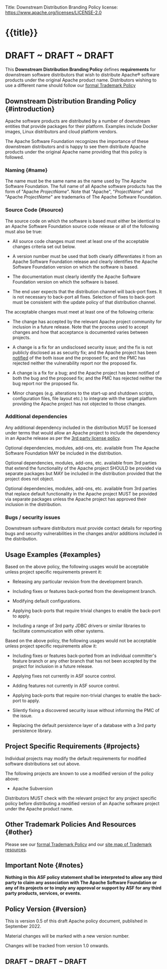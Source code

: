 Title:     Downstream Distribution Branding Policy
license: https://www.apache.org/licenses/LICENSE-2.0

# {{title}}

# DRAFT ~ DRAFT ~ DRAFT

This **Downstream Distribution Branding Policy** defines **requirements** for
downstream software distributors that wish to distribute Apache&reg; software
products under the original Apache product name. Distributors wishing to use a
different name should follow our
[formal Trademark Policy](/foundation/marks/)

## Downstream Distribution Branding Policy  {#introduction}

Apache software products are distributed by a number of downstream entities that
provide packages for their platform. Examples include Docker images, Linux
distributors and cloud platform vendors.

The Apache Software Foundation recognizes the importance of these downstream
distributors and is happy to see them distribute Apache products under the
original Apache name providing that this policy is followed.


### Naming  {#name}

The name must be the same name as the name used by The Apache Software Foundation. The full
name of all Apache software products has the form of "Apache *ProjectName*". Note that "Apache",
"*ProjectName*" and "Apache *ProjectName*" are trademarks of The Apache Software Foundation.


### Source Code  {#source}

The source code on which the software is based must either be identical to an
Apache Software Foundation source code release or all of the following must also
be true:

- All source code changes must meet at least one of the acceptable changes criteria
  set out below.

- A version number must be used that both clearly differentiates it from an
  Apache Software Foundation release and clearly identifies the Apache Software
  Foundation version on which the software is based.

- The documentation must clearly identify the Apache Software Foundation
  version on which the software is based.

- The end user expects that the distribution channel will back-port fixes. It
  is not necessary to back-port all fixes. Selection of fixes to back-port must
  be consistent with the update policy of that distribution channel.

The acceptable changes must meet at least one of the following criteria:

- The change has accepted by the relevant Apache project community
  for inclusion in a future release. Note that the process used to accept
  changes and how that acceptance is documented varies between projects.

- A change is a fix for an undisclosed security issue; and the fix is not
  publicly disclosed as as security fix; and the Apache project has been
  [notified](/security/) of the both issue and the
  proposed fix; and the PMC has rejected neither the vulnerability report
  nor the proposed fix.

- A change is a fix for a bug; and the Apache project has been notified of
  both the bug and the proposed fix; and the PMC has rejected neither the bug
  report nor the proposed fix.

- Minor changes (e.g. alterations to the start-up and shutdown scripts,
  configuration files, file layout etc.) to integrate with the target platform
  providing the Apache project has not objected to those changes.

### Additional dependencies

Any additional dependency included in the distribution MUST be licensed under
terms that would allow an Apache project to include the dependency in an
Apache release as per the [3rd party license policy](/legal/resolved.html).

Optional dependencies, modules, add-ons, etc. available from The Apache
Software Foundation MAY be included in the distribution.

Optional dependencies, modules, add-ons, etc. available from 3rd parties
that extend the functionality of the Apache project SHOULD be provided
via separate packages but MAY be included in the distribution provided
that the project does not object.

Optional dependencies, modules, add-ons, etc. available from 3rd parties
that replace default functionality in the Apache project MUST be provided
via separate packages unless the Apache project has approved their
inclusion in the distribution.

### Bugs / security issues

Downstream software distributors must provide contact details for reporting bugs
and security vulnerabilities in the changes and/or additions included in the
distribution.

## Usage Examples  {#examples}

Based on the above policy, the following usages would be acceptable unless
project specific requirements prevent it:

- Releasing any particular revision from the development branch.

- Including fixes or features back-ported from the development branch.

- Modifying default configurations.

- Applying back-ports that require trivial changes to enable the back-port
  to apply.

- Including a range of 3rd party JDBC drivers or similar libraries to
  facilitate communication with other systems.


Based on the above policy, the following usages would not be acceptable
unless project specific requirements allow it:

- Including fixes or features back-ported from an individual committer's
  feature branch or any other branch that has not been accepted by the
  project for inclusion in a future release.

- Applying fixes not currently in ASF source control.

- Adding features not currently in ASF source control.

- Applying back-ports that require non-trivial changes to enable the
  back-port to apply.

- Silently fixing a discovered security issue without informing the PMC of
  the issue.

- Replacing the default persistence layer of a database with a 3rd party
  persistence library.


## Project Specific Requirements  {#projects}

Individual projects may modify the default requirements for modified software
distributions set out above.

The following projects are known to use a modified version of the policy above:

- Apache Subversion

Distributors MUST check with the relevant project for any project specific policy
before distributing a modified version of an Apache software project under
the Apache product name.


## Other Trademark Policies And Resources  {#other}

Please see our [formal Trademark Policy](/foundation/marks/)
and our [site map of Trademark resources][resources].

## Important Note  {#notes}

**Nothing in this ASF policy statement shall be interpreted to allow any
third party to claim any association with The Apache Software Foundation or
any of its projects or to imply any approval or support by ASF for any
third party products, services, or events.**

## Policy Version  {#version}

This is version 0.5 of this draft Apache policy document, published in September 2022.

Material changes will be marked with a new version number.

Changes will be tracked from version 1.0 onwards.


## DRAFT ~ DRAFT ~ DRAFT

[resources]: /foundation/marks/resources

